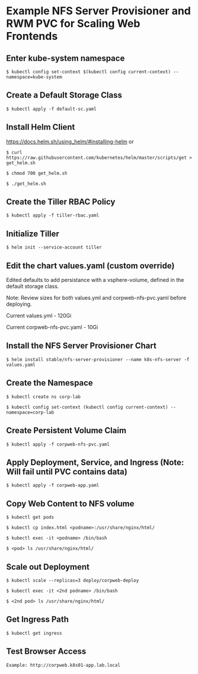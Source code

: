 # Example NFS Server Provisioner and RWM PVC for Scaling Web Frontends

## Enter kube-system namespace
`$ kubectl config set-context $(kubectl config current-context) --namespace=kube-system`

## Create a Default Storage Class
    
`$ kubectl apply -f default-sc.yaml`

## Install Helm Client
https://docs.helm.sh/using_helm/#installing-helm 
or 

`$ curl https://raw.githubusercontent.com/kubernetes/helm/master/scripts/get > get_helm.sh`

`$ chmod 700 get_helm.sh`

`$ ./get_helm.sh`

## Create the Tiller RBAC Policy

`$ kubectl apply -f tiller-rbac.yaml`

## Initialize Tiller

`$ helm init --service-account tiller`

## Edit the chart values.yaml (custom override)
Edited defaults to add persistance with a vsphere-volume, defined in the default storage class.

Note: Review sizes for both values.yml and corpweb-nfs-pvc.yaml before deploying.

Current values.yml - 120Gi

Current corpweb-nfs-pvc.yaml - 10Gi

## Install the NFS Server Provisioner Chart

`$ helm install stable/nfs-server-provisioner --name k8s-nfs-server -f values.yaml`


## Create the Namespace

`$ kubectl create ns corp-lab`

`$ kubectl config set-context (kubectl config current-context) --namespace=corp-lab`


## Create Persistent Volume Claim

`$ kubectl apply -f corpweb-nfs-pvc.yaml`

## Apply Deployment, Service, and Ingress (Note: Will fail until PVC contains data)

`$ kubectl apply -f corpweb-app.yaml`

## Copy Web Content to NFS volume

`$ kubectl get pods`

`$ kubectl cp index.html <podname>:/usr/share/nginx/html/`

`$ kubectl exec -it <podname> /bin/bash`

`$ <pod> ls /usr/share/nginx/html/`


## Scale out Deployment

`$ kubectl scale --replicas=3 deploy/corpweb-deploy`

`$ kubectl exec -it <2nd podname> /bin/bash`

`$ <2nd pod> ls /usr/share/nginx/html/`


## Get Ingress Path

`$ kubectl get ingress`

## Test Browser Access
`Example: http://corpweb.k8s01-app.lab.local`

